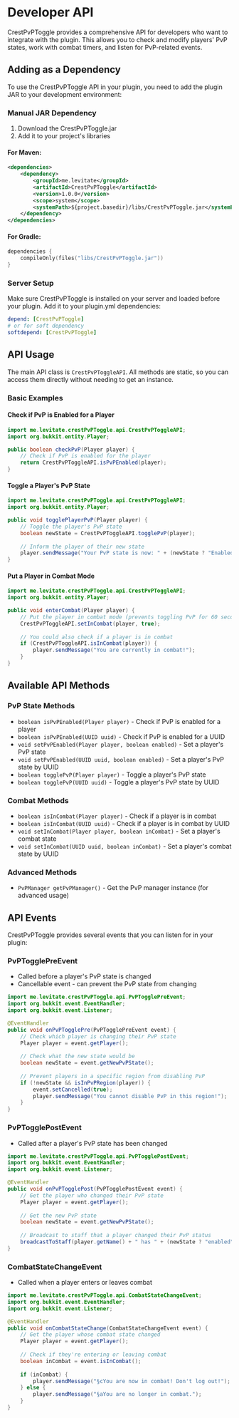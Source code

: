 # Developer API

CrestPvPToggle provides a comprehensive API for developers who want to integrate with the plugin. This allows you to check and modify players' PvP states, work with combat timers, and listen for PvP-related events.

## Adding as a Dependency

To use the CrestPvPToggle API in your plugin, you need to add the plugin JAR to your development environment:

### Manual JAR Dependency

1. Download the CrestPvPToggle.jar
2. Add it to your project's libraries

#### For Maven:
```xml
<dependencies>
    <dependency>
        <groupId>me.levitate</groupId>
        <artifactId>CrestPvPToggle</artifactId>
        <version>1.0.0</version>
        <scope>system</scope>
        <systemPath>${project.basedir}/libs/CrestPvPToggle.jar</systemPath>
    </dependency>
</dependencies>
```

#### For Gradle:
```kotlin
dependencies {
    compileOnly(files("libs/CrestPvPToggle.jar"))
}
```

### Server Setup
Make sure CrestPvPToggle is installed on your server and loaded before your plugin. Add it to your plugin.yml dependencies:

```yaml
depend: [CrestPvPToggle]
# or for soft dependency
softdepend: [CrestPvPToggle]
```

## API Usage

The main API class is `CrestPvPToggleAPI`. All methods are static, so you can access them directly without needing to get an instance.

### Basic Examples

#### Check if PvP is Enabled for a Player
```java
import me.levitate.crestPvPToggle.api.CrestPvPToggleAPI;
import org.bukkit.entity.Player;

public boolean checkPvP(Player player) {
    // Check if PvP is enabled for the player
    return CrestPvPToggleAPI.isPvPEnabled(player);
}
```

#### Toggle a Player's PvP State
```java
import me.levitate.crestPvPToggle.api.CrestPvPToggleAPI;
import org.bukkit.entity.Player;

public void togglePlayerPvP(Player player) {
    // Toggle the player's PvP state
    boolean newState = CrestPvPToggleAPI.togglePvP(player);
    
    // Inform the player of their new state
    player.sendMessage("Your PvP state is now: " + (newState ? "Enabled" : "Disabled"));
}
```

#### Put a Player in Combat Mode
```java
import me.levitate.crestPvPToggle.api.CrestPvPToggleAPI;
import org.bukkit.entity.Player;

public void enterCombat(Player player) {
    // Put the player in combat mode (prevents toggling PvP for 60 seconds)
    CrestPvPToggleAPI.setInCombat(player, true);
    
    // You could also check if a player is in combat
    if (CrestPvPToggleAPI.isInCombat(player)) {
        player.sendMessage("You are currently in combat!");
    }
}
```

## Available API Methods

### PvP State Methods
- `boolean isPvPEnabled(Player player)` - Check if PvP is enabled for a player
- `boolean isPvPEnabled(UUID uuid)` - Check if PvP is enabled for a UUID
- `void setPvPEnabled(Player player, boolean enabled)` - Set a player's PvP state
- `void setPvPEnabled(UUID uuid, boolean enabled)` - Set a player's PvP state by UUID
- `boolean togglePvP(Player player)` - Toggle a player's PvP state
- `boolean togglePvP(UUID uuid)` - Toggle a player's PvP state by UUID

### Combat Methods
- `boolean isInCombat(Player player)` - Check if a player is in combat
- `boolean isInCombat(UUID uuid)` - Check if a player is in combat by UUID
- `void setInCombat(Player player, boolean inCombat)` - Set a player's combat state
- `void setInCombat(UUID uuid, boolean inCombat)` - Set a player's combat state by UUID

### Advanced Methods
- `PvPManager getPvPManager()` - Get the PvP manager instance (for advanced usage)

## API Events

CrestPvPToggle provides several events that you can listen for in your plugin:

### PvPTogglePreEvent
- Called before a player's PvP state is changed
- Cancellable event - can prevent the PvP state from changing

```java
import me.levitate.crestPvPToggle.api.PvPTogglePreEvent;
import org.bukkit.event.EventHandler;
import org.bukkit.event.Listener;

@EventHandler
public void onPvPTogglePre(PvPTogglePreEvent event) {
    // Check which player is changing their PvP state
    Player player = event.getPlayer();
    
    // Check what the new state would be
    boolean newState = event.getNewPvPState();
    
    // Prevent players in a specific region from disabling PvP
    if (!newState && isInPvPRegion(player)) {
        event.setCancelled(true);
        player.sendMessage("You cannot disable PvP in this region!");
    }
}
```

### PvPTogglePostEvent
- Called after a player's PvP state has been changed

```java
import me.levitate.crestPvPToggle.api.PvPTogglePostEvent;
import org.bukkit.event.EventHandler;
import org.bukkit.event.Listener;

@EventHandler
public void onPvPTogglePost(PvPTogglePostEvent event) {
    // Get the player who changed their PvP state
    Player player = event.getPlayer();
    
    // Get the new PvP state
    boolean newState = event.getNewPvPState();
    
    // Broadcast to staff that a player changed their PvP status
    broadcastToStaff(player.getName() + " has " + (newState ? "enabled" : "disabled") + " PvP");
}
```

### CombatStateChangeEvent
- Called when a player enters or leaves combat

```java
import me.levitate.crestPvPToggle.api.CombatStateChangeEvent;
import org.bukkit.event.EventHandler;
import org.bukkit.event.Listener;

@EventHandler
public void onCombatStateChange(CombatStateChangeEvent event) {
    // Get the player whose combat state changed
    Player player = event.getPlayer();
    
    // Check if they're entering or leaving combat
    boolean inCombat = event.isInCombat();
    
    if (inCombat) {
        player.sendMessage("§cYou are now in combat! Don't log out!");
    } else {
        player.sendMessage("§aYou are no longer in combat.");
    }
}
```
